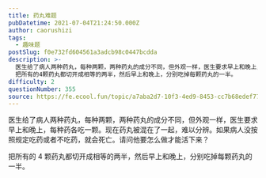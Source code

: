 ```yaml
---
title: 药丸难题
pubDatetime: 2021-07-04T21:24:50.000Z
author: caorushizi
tags:
  - 趣味题
postSlug: f0e732fd604561a3adcb98c0447bcdda
description: >-
  医生给了病人两种药丸，每种两颗，两种药丸的成分不同，但外观一样，医生要求早上和晚上，每种药各吃一颗。现在药丸被混在了一起，难以分辨。如果病人没按照规定吃药或者不吃药，就会死亡。请问他要怎么做才能活下来？
  把所有的4颗药丸都切开成相等的两半，然后早上和晚上，分别吃掉每颗药丸的一半。
difficulty: 2
questionNumber: 355
source: https://fe.ecool.fun/topic/a7aba2d7-10f3-4ed9-8453-cc7b68edef77
---
```


医生给了病人两种药丸，每种两颗，两种药丸的成分不同，但外观一样，医生要求早上和晚上，每种药各吃一颗。现在药丸被混在了一起，难以分辨。如果病人没按照规定吃药或者不吃药，就会死亡。请问他要怎么做才能活下来？

把所有的 4 颗药丸都切开成相等的两半，然后早上和晚上，分别吃掉每颗药丸的一半。
